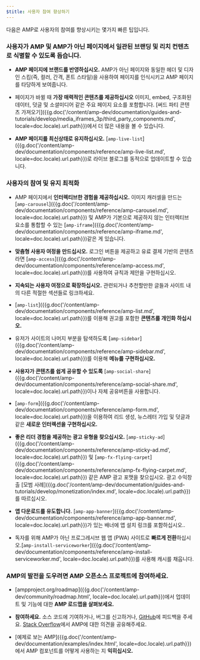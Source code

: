 ```yaml
---
$title: 사용자 참여 향상하기
---
```

다음은 AMP로 사용자의 참여를 향상시키는 몇가지 빠른 팁입니다.

### 사용자가 AMP 및 AMP가 아닌 페이지에서 일관된 브랜딩 및 리치 컨텐츠로 식별할 수 있도록 돕습니다.

- **AMP 페이지에 브랜드를 반영하십시오.** AMP가 아닌 페이지와 동일한 헤더 및 디자인 스킴(즉, 컬러, 간격, 폰트 스타일)을 사용하여 페이지를 인식시키고 AMP 페이지를 타당하게 보여줍니다.

- 페이지가 바뀔 때 **가장 매력적인 콘텐츠를 제공하십시오** 이미지, embed, 구조화된 데이터, 덧글 및 소셜미디어 같은 주요 페이지 요소를 포함합니다. [써드 파티 콘텐츠 가져오기]({{g.doc('/content/amp-dev/documentation/guides-and-tutorials/develop/media_iframes_3p/third_party_components.md', locale=doc.locale).url.path}})에서 더 많은 내용을 볼 수 있습니다.

- **AMP 페이지를 최신상태로 유지하십시오.** [`amp-live-list`]({{g.doc('/content/amp-dev/documentation/components/reference/amp-live-list.md', locale=doc.locale).url.path}})로 라이브 블로그를 동적으로 업데이트할 수 있습니다.

### 사용자의 참여 및 유지 최적화

- AMP 페이지에서 **인터렉티브한 경험을 제공하십시오.** 이미지 캐러셀을 만드는 [`amp-carousel`]({{g.doc('/content/amp-dev/documentation/components/reference/amp-carousel.md', locale=doc.locale).url.path}}) 및 AMP가 기본으로 제공하지 않는 인터렉티브 요소를 통합할 수 있는 [`amp-iframe`]({{g.doc('/content/amp-dev/documentation/components/reference/amp-iframe.md', locale=doc.locale).url.path}})같은 게 있습니다.

- **맞춤형 사용자 여정을 만드십시오.** 로그인 버튼을 제공하고 유료 결제 기반의 콘텐츠라면 [`amp-access`]({{g.doc('/content/amp-dev/documentation/components/reference/amp-access.md', locale=doc.locale).url.path}})를 사용하여 규칙과 제안을 구현하십시오.

- **지속되는 사용자 여정으로 확장하십시오.** 관련되거나 추천할만한 글들과 사이트 내의 다른 적절한 섹션들로 링크하세요.

- [`amp-list`]({{g.doc('/content/amp-dev/documentation/components/reference/amp-list.md', locale=doc.locale).url.path}})를 이용해 권고를 포함한 **콘텐츠를 개인화 하십시오.**

- 유저가 사이트의 나머지 부분을 탐색하도록 [`amp-sidebar`]({{g.doc('/content/amp-dev/documentation/components/reference/amp-sidebar.md', locale=doc.locale).url.path}})를 이용해 **메뉴를 구현하십시오.**

- **사용자가 콘텐츠를 쉽게 공유할 수 있도록** [`amp-social-share`]({{g.doc('/content/amp-dev/documentation/components/reference/amp-social-share.md', locale=doc.locale).url.path}})이나 자체 공유버튼을 사용합니다.

- [`amp-form`]({{g.doc('/content/amp-dev/documentation/components/reference/amp-form.md', locale=doc.locale).url.path}})을 이용하여 리드 생성, 뉴스레터 가입 및 덧글과 같은 **새로운 인터렉션을 구현하십시오.**

- **좋은 리더 경험을 제공하는 광고 유형을 찾으십시오.** [`amp-sticky-ad`]({{g.doc('/content/amp-dev/documentation/components/reference/amp-sticky-ad.md', locale=doc.locale).url.path}}) 및 [`amp-fx-flying-carpet`]({{g.doc('/content/amp-dev/documentation/components/reference/amp-fx-flying-carpet.md', locale=doc.locale).url.path}}) 같은 AMP 광고 포맷을 찾으십시오. 광고 수익창출 [모범 사례]({{g.doc('/content/amp-dev/documentation/guides-and-tutorials/develop/monetization/index.md', locale=doc.locale).url.path}})를 따르십시오.

- **앱 다운로드를 유도합니다.**
[`amp-app-banner`]({{g.doc('/content/amp-dev/documentation/components/reference/amp-app-banner.md', locale=doc.locale).url.path}})가 있는 배너에 앱 설치 링크를 포함하십시오..

- 독자를 위해 AMP가 아닌 프로그레시브 웹 앱 (PWA) 사이트로 **빠르게 전환**하십시오.[`amp-install-serviceworker`]({{g.doc('/content/amp-dev/documentation/components/reference/amp-install-serviceworker.md', locale=doc.locale).url.path}})를 사용해 캐시를 채웁니다.

### AMP의 발전을 도우려면 AMP 오픈소스 프로젝트에 참여하세요.

- [ampproject.org/roadmap]({{g.doc('/content/amp-dev/community/roadmap.html', locale=doc.locale).url.path}})에서 업데이트 및 기능에 대한 **AMP 로드맵을 살펴보세요.**

- **참여하세요.** 소스 코드에 기여하거나, 버그를 신고하거나, [GitHub](https://github.com/ampproject/amphtml/blob/master/CONTRIBUTING.md)에 피드백을 주세요. [Stack Overflow](https://stackoverflow.com/questions/tagged/amp-html)에서 AMP에 대한 의견을 공유해주세요.

- [예제로 보는 AMP]({{g.doc('/content/amp-dev/documentation/examples/index.html', locale=doc.locale).url.path}})에서 AMP 컴포넌트를 어떻게 사용하는 지 **익히십시오.**
